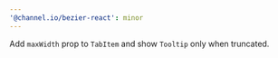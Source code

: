 ```yaml
---
'@channel.io/bezier-react': minor
---
```


Add `maxWidth` prop to `TabItem` and show `Tooltip` only when truncated.
